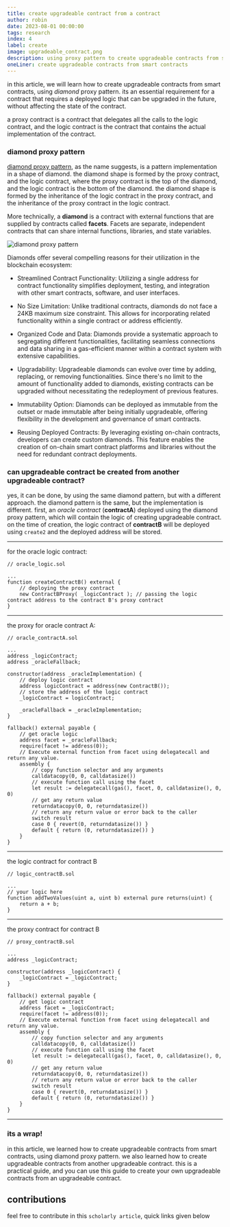 ```yaml
---
title: create upgradeable contract from a contract
author: robin
date: 2023-08-01 00:00:00
tags: research
index: 4
label: create
image: upgradeable_contract.png
description: using proxy pattern to create upgradeable contracts from smart contracts, a practical guide
oneLiner: create upgradeable contracts from smart contracts
---
```


in this article, we will learn how to create upgradeable contracts from smart contracts, using *diamond* proxy pattern. its an essential requirement for a contract that requires a deployed logic that can be upgraded in the future, without affecting the state of the contract.

a proxy contract is a contract that delegates all the calls to the logic contract, and the logic contract is the contract that contains the actual implementation of the contract.

### diamond proxy pattern

[diamond proxy pattern](https://eips.ethereum.org/EIPS/eip-2535), as the name suggests, is a pattern implementation in a shape of diamond. the diamond shape is formed by the proxy contract, and the logic contract, where the proxy contract is the top of the diamond, and the logic contract is the bottom of the diamond. the diamond shape is formed by the inheritance of the logic contract in the proxy contract, and the inheritance of the proxy contract in the logic contract.

More technically, a **diamond** is a contract with external functions that are supplied by contracts called **facets**. Facets are separate, independent contracts that can share internal functions, libraries, and state variables.

![diamond proxy pattern](https://eips.ethereum.org/assets/eip-2535/facetreuse.png)

Diamonds offer several compelling reasons for their utilization in the blockchain ecosystem:

- Streamlined Contract Functionality: Utilizing a single address for contract functionality simplifies deployment, testing, and integration with other smart contracts, software, and user interfaces.

- No Size Limitation: Unlike traditional contracts, diamonds do not face a 24KB maximum size constraint. This allows for incorporating related functionality within a single contract or address efficiently.

- Organized Code and Data: Diamonds provide a systematic approach to segregating different functionalities, facilitating seamless connections and data sharing in a gas-efficient manner within a contract system with extensive capabilities.

- Upgradability: Upgradeable diamonds can evolve over time by adding, replacing, or removing functionalities. Since there's no limit to the amount of functionality added to diamonds, existing contracts can be upgraded without necessitating the redeployment of previous features.

- Immutability Option: Diamonds can be deployed as immutable from the outset or made immutable after being initially upgradeable, offering flexibility in the development and governance of smart contracts.

- Reusing Deployed Contracts: By leveraging existing on-chain contracts, developers can create custom diamonds. This feature enables the creation of on-chain smart contract platforms and libraries without the need for redundant contract deployments.


### can upgradeable contract be created from another upgradeable contract?

yes, it can be done, by using the same diamond pattern, but with a different approach. the diamond pattern is the same, but the implementation is different. first, an _oracle contract_ (**contractA**) deployed using the diamond proxy pattern, which will contain the logic of creating upgradeable contract. on the time of creation, the logic contract of **contractB** will be deployed using `create2` and the deployed address will be stored.

---
for the oracle logic contract:

```solidity
// oracle_logic.sol

...
function createContractB() external {
    // deploying the proxy contract
    new ContractBProxy( _logicContract ); // passing the logic contract address to the contract B's proxy contract
}

```
---

the proxy for oracle contract A:

```solidity
// oracle_contractA.sol

...
address _logicContract;
address _oracleFallback;

constructor(address _oracleImplementation) {
    // deploy logic contract
    address logicContract = address(new ContractB());
    // store the address of the logic contract
    _logicContract = logicContract;

    _oracleFallback = _oracleImplementation;
}

fallback() external payable {
    // get oracle logic
    address facet = _oracleFallback;
    require(facet != address(0));
    // Execute external function from facet using delegatecall and return any value.
    assembly {
        // copy function selector and any arguments
        calldatacopy(0, 0, calldatasize())
        // execute function call using the facet
        let result := delegatecall(gas(), facet, 0, calldatasize(), 0, 0)
        // get any return value
        returndatacopy(0, 0, returndatasize())
        // return any return value or error back to the caller
        switch result
        case 0 { revert(0, returndatasize()) }
        default { return (0, returndatasize()) }
    }
}
```

---
the logic contract for contract B

```solidity
// logic_contractB.sol

...
// your logic here
function addTwoValues(uint a, uint b) external pure returns(uint) {
    return a + b;
}
```

---

the proxy contract for contract B

```solidity
// proxy_contractB.sol

...
address _logicContract;

constructor(address _logicContract) {
    _logicContract = _logicContract;
}

fallback() external payable {
    // get logic contract
    address facet = _logicContract;
    require(facet != address(0));
    // Execute external function from facet using delegatecall and return any value.
    assembly {
        // copy function selector and any arguments
        calldatacopy(0, 0, calldatasize())
        // execute function call using the facet
        let result := delegatecall(gas(), facet, 0, calldatasize(), 0, 0)
        // get any return value
        returndatacopy(0, 0, returndatasize())
        // return any return value or error back to the caller
        switch result
        case 0 { revert(0, returndatasize()) }
        default { return (0, returndatasize()) }
    }
}
```

---

### its a wrap!

in this article, we learned how to create upgradeable contracts from smart contracts, using diamond proxy pattern. we also learned how to create upgradeable contracts from another upgradeable contract. this is a practical guide, and you can use this guide to create your own upgradeable contracts from an upgradeable contract.

## contributions
feel free to contribute in this `scholarly article`, quick links given below